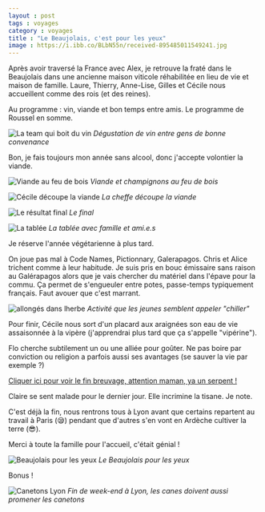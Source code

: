 ```yaml
--- 
layout : post 
tags : voyages 
category : voyages 
title : "Le Beaujolais, c'est pour les yeux"
image : https://i.ibb.co/BLbN55n/received-895485011549241.jpg
--- 
```


Après avoir traversé la France avec Alex, je retrouve la fraté dans le Beaujolais dans une ancienne maison viticole réhabilitée en lieu de vie et maison de famille. Laure, Thierry, Anne-Lise, Gilles et Cécile nous accueillent comme des rois (et des reines).

Au programme : vin, viande et bon temps entre amis. Le programme de Roussel en somme. 

<!--more-->

![La team qui boit du vin](https://i.ibb.co/7Gb5Tdz/IMG-20230519-174831-sn-OSexk-A2m.jpg)
_Dégustation de vin entre gens de bonne convenance_ 

Bon, je fais toujours mon année sans alcool, donc j'accepte volontier la viande. 

![Viande au feu de bois](https://i.ibb.co/8xSPz1D/received-791603009203321.jpg)
_Viande et champignons au feu de bois_ 

![Cécile découpe la viande](https://i.ibb.co/zRmC3jx/received-2518796014950952.jpg)
_La cheffe découpe la viande_

![Le résultat final](https://i.ibb.co/wBYY2NS/IMG-20230520-143616-Xleo-Mhgu8-D.jpg)
_Le final_ 

![La tablée](https://i.ibb.co/YLHNYVG/received-935094497710209.jpg)
_La tablée avec famille et ami.e.s_ 

Je réserve l'année végétarienne à plus tard. 

On joue pas mal à Code Names, Pictionnary, Galerapagos. Chris et Alice trichent comme à leur habitude. Je suis pris en bouc émissaire sans raison au Galérapagos alors que je vais chercher du matériel dans l'épave pour la commu. 
Ça permet de s'engueuler entre potes, passe-temps typiquement français. Faut avouer que c'est marrant. 

![allongés dans lherbe](https://i.ibb.co/fYs4VjT/received-6169724419780571.jpg)
_Activité que les jeunes semblent appeler "chiller"_ 

Pour finir, Cécile nous sort d'un placard aux araignées son eau de vie assaisonnée à la vipère (j'apprendrai plus tard que ça s'appelle "vipérine").

Flo cherche subtilement un ou une alliée pour goûter. Ne pas boire par conviction ou religion a parfois aussi ses avantages (se sauver la vie par exemple ?)

[Cliquer ici pour voir le fin breuvage, attention maman, ya un serpent !](https://i.ibb.co/ccxWCbG/IMG-20230521-161036-Vbsu-H97-D6v.jpg)

Claire se sent malade pour le dernier jour. Elle incrimine la tisane. Je note. 


C'est déjà la fin, nous rentrons tous à Lyon avant que certains repartent au travail à Paris (😪) pendant que d'autres s'en vont en Ardèche cultiver la terre (😎).

Merci à toute la famille pour l'accueil, c'était génial ! 

![Beaujolais pour les yeux](https://i.ibb.co/BLbN55n/received-895485011549241.jpg)
_Le Beaujolais pour les yeux_ 

Bonus !

![Canetons Lyon](https://i.ibb.co/3RDPmr8/IMG-20230521-194321-k-PR7uoy65-C.jpg)
_Fin de week-end à Lyon, les canes doivent aussi promener les canetons_
